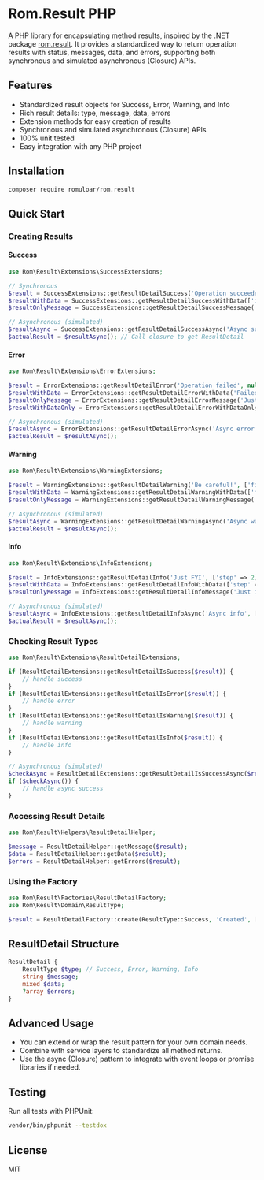 # Rom.Result PHP

A PHP library for encapsulating method results, inspired by the .NET package [rom.result](https://github.com/romuloar/rom.result). It provides a standardized way to return operation results with status, messages, data, and errors, supporting both synchronous and simulated asynchronous (Closure) APIs.

## Features
- Standardized result objects for Success, Error, Warning, and Info
- Rich result details: type, message, data, errors
- Extension methods for easy creation of results
- Synchronous and simulated asynchronous (Closure) APIs
- 100% unit tested
- Easy integration with any PHP project

## Installation

```bash
composer require romuloar/rom.result
```

## Quick Start

### Creating Results

#### Success
```php
use Rom\Result\Extensions\SuccessExtensions;

// Synchronous
$result = SuccessExtensions::getResultDetailSuccess('Operation succeeded', ['id' => 1]);
$resultWithData = SuccessExtensions::getResultDetailSuccessWithData(['id' => 1]);
$resultOnlyMessage = SuccessExtensions::getResultDetailSuccessMessage('Just a message');

// Asynchronous (simulated)
$resultAsync = SuccessExtensions::getResultDetailSuccessAsync('Async success', ['id' => 1]);
$actualResult = $resultAsync(); // Call closure to get ResultDetail
```

#### Error
```php
use Rom\Result\Extensions\ErrorExtensions;

$result = ErrorExtensions::getResultDetailError('Operation failed', null, ['code' => 500]);
$resultWithData = ErrorExtensions::getResultDetailErrorWithData('Failed with data', ['id' => 1]);
$resultOnlyMessage = ErrorExtensions::getResultDetailErrorMessage('Just a message');
$resultWithDataOnly = ErrorExtensions::getResultDetailErrorWithDataOnly(['id' => 1]);

// Asynchronous (simulated)
$resultAsync = ErrorExtensions::getResultDetailErrorAsync('Async error', null, ['code' => 500]);
$actualResult = $resultAsync();
```

#### Warning
```php
use Rom\Result\Extensions\WarningExtensions;

$result = WarningExtensions::getResultDetailWarning('Be careful!', ['field' => 'email']);
$resultWithData = WarningExtensions::getResultDetailWarningWithData(['field' => 'email']);
$resultOnlyMessage = WarningExtensions::getResultDetailWarningMessage('Just a warning');

// Asynchronous (simulated)
$resultAsync = WarningExtensions::getResultDetailWarningAsync('Async warning', ['field' => 'email']);
$actualResult = $resultAsync();
```

#### Info
```php
use Rom\Result\Extensions\InfoExtensions;

$result = InfoExtensions::getResultDetailInfo('Just FYI', ['step' => 2]);
$resultWithData = InfoExtensions::getResultDetailInfoWithData(['step' => 2]);
$resultOnlyMessage = InfoExtensions::getResultDetailInfoMessage('Just info');

// Asynchronous (simulated)
$resultAsync = InfoExtensions::getResultDetailInfoAsync('Async info', ['step' => 2]);
$actualResult = $resultAsync();
```

### Checking Result Types

```php
use Rom\Result\Extensions\ResultDetailExtensions;

if (ResultDetailExtensions::getResultDetailIsSuccess($result)) {
    // handle success
}
if (ResultDetailExtensions::getResultDetailIsError($result)) {
    // handle error
}
if (ResultDetailExtensions::getResultDetailIsWarning($result)) {
    // handle warning
}
if (ResultDetailExtensions::getResultDetailIsInfo($result)) {
    // handle info
}

// Asynchronous (simulated)
$checkAsync = ResultDetailExtensions::getResultDetailIsSuccessAsync($result);
if ($checkAsync()) {
    // handle async success
}
```

### Accessing Result Details

```php
use Rom\Result\Helpers\ResultDetailHelper;

$message = ResultDetailHelper::getMessage($result);
$data = ResultDetailHelper::getData($result);
$errors = ResultDetailHelper::getErrors($result);
```

### Using the Factory

```php
use Rom\Result\Factories\ResultDetailFactory;
use Rom\Result\Domain\ResultType;

$result = ResultDetailFactory::create(ResultType::Success, 'Created', ['id' => 1]);
```

## ResultDetail Structure

```php
ResultDetail {
    ResultType $type; // Success, Error, Warning, Info
    string $message;
    mixed $data;
    ?array $errors;
}
```

## Advanced Usage

- You can extend or wrap the result pattern for your own domain needs.
- Combine with service layers to standardize all method returns.
- Use the async (Closure) pattern to integrate with event loops or promise libraries if needed.

## Testing

Run all tests with PHPUnit:

```bash
vendor/bin/phpunit --testdox
```

## License
MIT